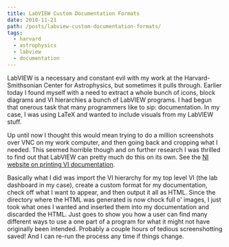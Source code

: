 ```yaml
---
title: LabVIEW Custom Documentation Formats
date: 2010-11-21
path: /posts/labview-custom-documentation-formats/
tags: 
  - harvard
  - astrophysics
  - labview
  - documentation
---
```



LabVIEW is a necessary and constant evil with my work at the Harvard-Smithsonian Center for Astrophysics, but sometimes it pulls through. Earlier today I found myself with a need to extract a whole bunch of icons, block diagrams and VI hierarchies a bunch of LabVIEW programs. I had begun that onerous task that many programmers like to sip: documentation. In my case, I was using LaTeX and wanted to include visuals from my LabVIEW stuff.

Up until now I thought this would mean trying to do a million screenshots over VNC on my work computer, and then going back and cropping what I needed. This seemed horrible though and on further research I was thrilled to find out that LabVIEW can pretty much do this on its own. See the [NI website on printing VI documentation](http://zone.ni.com/reference/en-XX/help/371361B-01/lvconcepts/printing_vis/).

<span class="more"></span>

Basically what I did was import the VI hierarchy for my top level VI (the lab dashboard in my case), create a custom format for my documentation, check off what I want to appear, and then output it all as HTML. Since the directory where the HTML was generated is now chock full o' images, I just took what ones I wanted and inserted them into my documentation and discarded the HTML. Just goes to show you how a user can find many different ways to use a one part of a program for what it might not have originally been intended. Probably a couple hours of tedious screenshotting saved! And I can re-run the process any time if things change.
